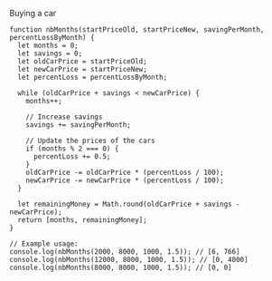 Buying a car

    function nbMonths(startPriceOld, startPriceNew, savingPerMonth, percentLossByMonth) {
      let months = 0;
      let savings = 0;
      let oldCarPrice = startPriceOld;
      let newCarPrice = startPriceNew;
      let percentLoss = percentLossByMonth;
    
      while (oldCarPrice + savings < newCarPrice) {
        months++;
        
        // Increase savings
        savings += savingPerMonth;
        
        // Update the prices of the cars
        if (months % 2 === 0) {
          percentLoss += 0.5;
        }
        oldCarPrice -= oldCarPrice * (percentLoss / 100);
        newCarPrice -= newCarPrice * (percentLoss / 100);
      }
    
      let remainingMoney = Math.round(oldCarPrice + savings - newCarPrice);
      return [months, remainingMoney];
    }
    
    // Example usage:
    console.log(nbMonths(2000, 8000, 1000, 1.5)); // [6, 766]
    console.log(nbMonths(12000, 8000, 1000, 1.5)); // [0, 4000]
    console.log(nbMonths(8000, 8000, 1000, 1.5)); // [0, 0]
